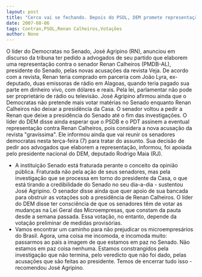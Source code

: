 ```yaml
---
layout: post
title: "Cerco vai se fechando. Depois do PSOL, DEM promete representação contra Renan e vai obstruir votações"
date: 2007-08-06
tags: Contran,PSOL,Renan Calheiros,Votações
author: None
---
```

O l&iacute;der do Democratas no Senado, Jos&eacute; Agripino (RN), anunciou em discurso da tribuna ter pedido a advogados de seu partido que elaborem uma representa&ccedil;&atilde;o contra o senador Renan Calheiros (PMDB-AL), presidente do Senado, pelas novas acusa&ccedil;&otilde;es da revista Veja. De acordo com a revista, Renan teria comprado em parceria com Jo&atilde;o Lyra, ex-deputado, duas emissoras de r&aacute;dio em Alagoas, quando teria pagado sua parte em dinheiro vivo, com d&oacute;lares e reais. Pela lei, parlamentar n&atilde;o pode ser propriet&aacute;rio de r&aacute;dio ou televis&atilde;o.
Jos&eacute; Agripino afirmou ainda que o Democratas n&atilde;o pretende mais votar mat&eacute;rias no Senado enquanto Renan Calheiros n&atilde;o deixar a presid&ecirc;ncia da Casa. O senador voltou a pedir a Renan que deixe a presid&ecirc;ncia do Senado at&eacute; o fim das investiga&ccedil;&otilde;es.
O l&iacute;der do DEM disse ainda esperar que o PSDB e o PDT assinem a eventual representa&ccedil;&atilde;o contra Renan Calheiros, pois considera a nova acusa&ccedil;&atilde;o da revista &quot;grav&iacute;ssima&quot;. Ele informou ainda que vai reunir os senadores democratas nesta ter&ccedil;a-feira (7) para tratar do assunto. Sua decis&atilde;o de pedir aos advogados que elaborem a representa&ccedil;&atilde;o, informou, foi apoiada pelo presidente nacional do DEM, deputado Rodrigo Maia (RJ).
- A institui&ccedil;&atilde;o Senado est&aacute; fraturada perante o conceito da opini&atilde;o p&uacute;blica. Fraturada n&atilde;o pela a&ccedil;&atilde;o de seus senadores, mas pela investiga&ccedil;&atilde;o que se processa em torno do presidente da Casa, o que est&aacute; tirando a credibilidade do Senado no seu dia-a-dia - sustentou Jos&eacute; Agripino.
O senador disse ainda que quer apoio de sua bancada para obstruir as vota&ccedil;&otilde;es sob a presid&ecirc;ncia de Renan Calheiros. O l&iacute;der do DEM disse ter consci&ecirc;ncia de que os senadores t&ecirc;m de votar as mudan&ccedil;as na Lei Geral das Microempresas, que constam da pauta desde a semana passada. Essa vota&ccedil;&atilde;o, no entanto, depende da vota&ccedil;&atilde;o preliminar de medidas provis&oacute;rias.
- Vamos encontrar um caminho para n&atilde;o prejudicar os microempres&aacute;rios do Brasil. Agora, uma coisa me incomoda, e incomoda muito: passarmos ao pa&iacute;s a imagem de que estamos em paz no Senado. N&atilde;o estamos em paz coisa nenhuma. Estamos constrangidos pela investiga&ccedil;&atilde;o que n&atilde;o termina, pelo veredicto que n&atilde;o foi dado, pelas acusa&ccedil;&otilde;es que s&atilde;o feitas ao presidente. Temos de encerrar tudo isso - recomendou Jos&eacute; Agripino.
 
